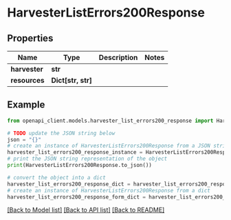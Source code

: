 # HarvesterListErrors200Response


## Properties

Name | Type | Description | Notes
------------ | ------------- | ------------- | -------------
**harvester** | **str** |  | 
**resources** | **Dict[str, str]** |  | 

## Example

```python
from openapi_client.models.harvester_list_errors200_response import HarvesterListErrors200Response

# TODO update the JSON string below
json = "{}"
# create an instance of HarvesterListErrors200Response from a JSON string
harvester_list_errors200_response_instance = HarvesterListErrors200Response.from_json(json)
# print the JSON string representation of the object
print(HarvesterListErrors200Response.to_json())

# convert the object into a dict
harvester_list_errors200_response_dict = harvester_list_errors200_response_instance.to_dict()
# create an instance of HarvesterListErrors200Response from a dict
harvester_list_errors200_response_form_dict = harvester_list_errors200_response.from_dict(harvester_list_errors200_response_dict)
```
[[Back to Model list]](../README.md#documentation-for-models) [[Back to API list]](../README.md#documentation-for-api-endpoints) [[Back to README]](../README.md)


